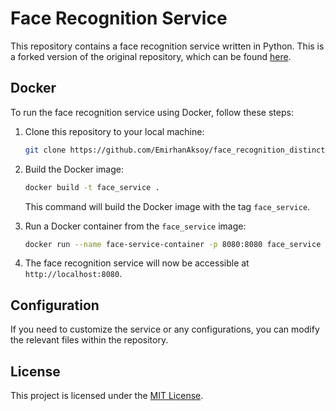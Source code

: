 # Face Recognition Service

This repository contains a face recognition service written in Python. This is a forked version of the original repository, which can be found [here](https://github.com/JanLoebel/face_recognition).

## Docker

To run the face recognition service using Docker, follow these steps:

1. Clone this repository to your local machine:

    ```bash
    git clone https://github.com/EmirhanAksoy/face_recognition_distinct_faces_db.git
    ```

2. Build the Docker image:

    ```bash
    docker build -t face_service .
    ```

    This command will build the Docker image with the tag `face_service`.

3. Run a Docker container from the `face_service` image:

    ```bash
    docker run --name face-service-container -p 8080:8080 face_service
    ```

4. The face recognition service will now be accessible at `http://localhost:8080`.

## Configuration

If you need to customize the service or any configurations, you can modify the relevant files within the repository.

## License

This project is licensed under the [MIT License](LICENSE).
